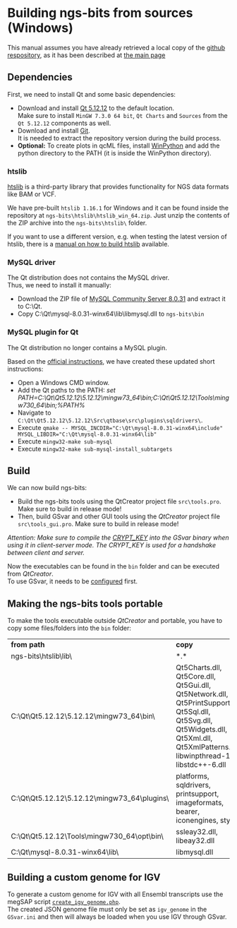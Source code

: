 # Building ngs-bits from sources (Windows)

This manual assumes you have already retrieved a local copy of the [github respository](https://github.com/imgag/ngs-bits), as it has been described at [the main page](../README.md)

## Dependencies

First, we need to install Qt and some basic dependencies:

* Download and install [Qt 5.12.12](https://download.qt.io/archive/qt/5.12/5.12.12/) to the default location.  
  Make sure to install `MinGW 7.3.0 64 bit`, `Qt Charts` and `Sources` from the `Qt 5.12.12` components as well. 
* Download and install [Git](https://git-scm.com/download/win).  
  It is needed to extract the repository version during the build process.  
* **Optional:** To create plots in qcML files, install [WinPython](http://winpython.github.io/) and add the python directory to the PATH (it is inside the WinPython directory).

### htslib

[htslib](https://github.com/samtools/htslib) is a third-party library that provides functionality for NGS data formats like BAM or VCF.

We have pre-built `htslib 1.16.1` for Windows and it can be found inside the repository at `ngs-bits\htslib\htslib_win_64.zip`. Just unzip the contents of the ZIP archive into the `ngs-bits\htslib\` folder.

If you want to use a different version, e.g. when testing the latest version of htslib, there is a [manual on how to build htslib](build_htslib.md#windows) available.


### MySQL driver

The Qt distribution does not contains the MySQL driver.  
Thus, we need to install it manually:

* Download the ZIP file of [MySQL Community Server 8.0.31](http://downloads.mysql.com/archives/community/) and extract it to C:\Qt\.  
* Copy C:\Qt\mysql-8.0.31-winx64\lib\libmysql.dll to `ngs-bits\bin`

### MySQL plugin for Qt

The Qt distribution no longer contains a MySQL plugin.

Based on the [official instructions](https://doc.qt.io/qt-5/sql-driver.html#how-to-build-the-qmysql-plugin-on-windows), we have created these updated short instructions:

* Open a Windows CMD window.
* Add the Qt paths to the PATH: *set PATH=C:\Qt\Qt5.12.12\5.12.12\mingw73_64\bin\;C:\Qt\Qt5.12.12\Tools\mingw730_64\bin\;%PATH%*
* Navigate to `C:\Qt\Qt5.12.12\5.12.12\Src\qtbase\src\plugins\sqldrivers\`.
* Execute `qmake -- MYSQL_INCDIR="C:\Qt\mysql-8.0.31-winx64\include" MYSQL_LIBDIR="C:\Qt\mysql-8.0.31-winx64\lib"`
* Execute `mingw32-make sub-mysql`
* Execute `mingw32-make sub-mysql-install_subtargets`

## Build

We can now build ngs-bits:

* Build the ngs-bits tools using the QtCreator project file `src\tools.pro`. Make sure to build in release mode!  
* Then, build GSvar and other GUI tools using the *QtCreator* project file `src\tools_gui.pro`. Make sure to build in release mode!  

*Attention: Make sure to compile the [CRYPT_KEY](../GSvar/encrypt_settings.md) into the GSvar binary when using it in client-server mode. The CRYPT_KEY is used for a handshake between client and server.*

Now the executables can be found in the `bin` folder and can be executed from *QtCreator*.  
To use GSvar, it needs to be [configured](GSvar/configuration.md) first.

## Making the ngs-bits tools portable

To make the tools executable outside *QtCreator* and portable, you have to copy some files/folders into the `bin` folder:

<table>
	<tr>
		<td><b>from path</b></td>
		<td><b>copy</b></td>
	</tr>
	<tr>
		<td>ngs-bits\htslib\lib\</td>
		<td>
		*.*
		</td>
	</tr>
	<tr>
		<td>C:\Qt\Qt5.12.12\5.12.12\mingw73_64\bin\</td>
		<td>Qt5Charts.dll, Qt5Core.dll, Qt5Gui.dll, Qt5Network.dll, Qt5PrintSupport.dll, Qt5Sql.dll, Qt5Svg.dll, Qt5Widgets.dll, Qt5Xml.dll, Qt5XmlPatterns.dll, libwinpthread-1.dll, libstdc++-6.dll</td>
	</tr>
	<tr>
		<td>C:\Qt\Qt5.12.12\5.12.12\mingw73_64\plugins\</td>
		<td>platforms, sqldrivers, printsupport, imageformats, bearer, iconengines, styles</td>
	</tr>
	<tr>
		<td>C:\Qt\Qt5.12.12\Tools\mingw730_64\opt\bin\</td>
		<td>ssleay32.dll, libeay32.dll</td>
	</tr>
	<tr>
		<td>C:\Qt\mysql-8.0.31-winx64\lib\</td>
		<td>libmysql.dll</td>
	</tr>
</table>

## Building a custom genome for IGV

To generate a custom genome for IGV with all Ensembl transcripts use the megSAP script [`create_igv_genome.php`](https://github.com/imgag/megSAP/blob/master/src/Auxilary/create_igv_genome.php).  
The created JSON genome file must only be set as `igv_genome` in the `GSvar.ini` and then will always be loaded when you use IGV through GSvar.


